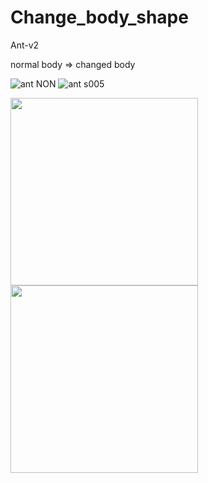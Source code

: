 # Change_body_shape

Ant-v2

normal body => changed body

![ant NON](https://user-images.githubusercontent.com/109128805/216778131-9bdbfbb9-b21e-47cd-b101-1c864d978c4f.png)
![ant s005](https://user-images.githubusercontent.com/109128805/216778132-e4508192-5adb-4965-b39e-671f83ef8e3d.png)

<img src="https://user-images.githubusercontent.com/109128805/216778131-9bdbfbb9-b21e-47cd-b101-1c864d978c4f.png" width = "300px" height = "300px"><img src="https://user-images.githubusercontent.com/109128805/216778132-e4508192-5adb-4965-b39e-671f83ef8e3d.png" width = "300px" height = "300px">
